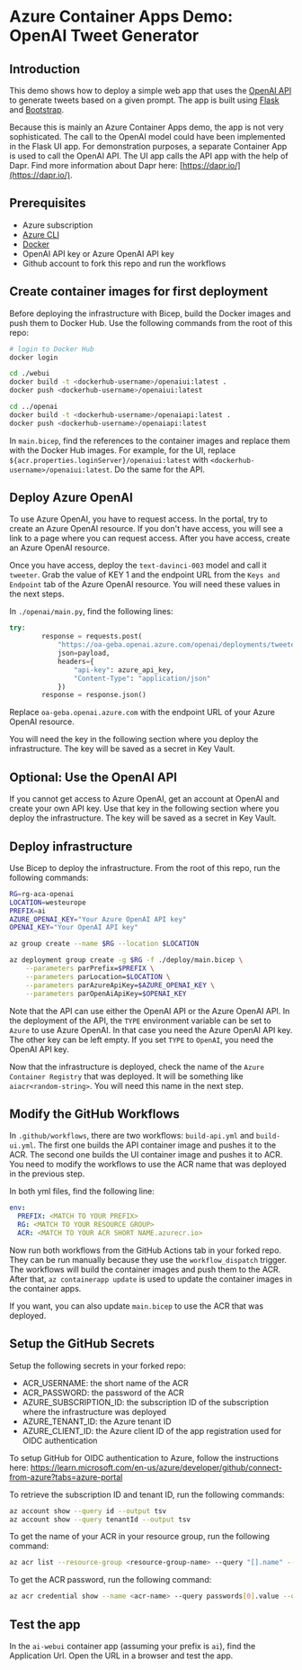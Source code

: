 # Azure Container Apps Demo: OpenAI Tweet Generator

## Introduction

This demo shows how to deploy a simple web app that uses the [OpenAI API](https://platform.openai.com/) to generate tweets based on a given prompt. The app is built using [Flask](https://flask.palletsprojects.com/en/1.1.x/) and [Bootstrap](https://getbootstrap.com/).

Because this is mainly an Azure Container Apps demo, the app is not very sophisticated. The call to the OpenAI model could have been implemented in the Flask UI app. For demonstration purposes, a separate Container App is used to call the OpenAI API. The UI app calls the API app with the help of Dapr. Find more information about Dapr here: [https://dapr.io/](https://dapr.io/).

## Prerequisites

- Azure subscription
- [Azure CLI](https://docs.microsoft.com/cli/azure/install-azure-cli)
- [Docker](https://docs.docker.com/get-docker/)
- OpenAI API key or Azure OpenAI API key
- Github account to fork this repo and run the workflows

## Create container images for first deployment

Before deploying the infrastructure with Bicep, build the Docker images and push them to Docker Hub. Use the following commands from the root of this repo:

```bash
# login to Docker Hub
docker login

cd ./webui
docker build -t <dockerhub-username>/openaiui:latest .
docker push <dockerhub-username>/openaiui:latest

cd ../openai
docker build -t <dockerhub-username>/openaiapi:latest .
docker push <dockerhub-username>/openaiapi:latest
```

In `main.bicep`, find the references to the container images and replace them with the Docker Hub images. For example, for the UI, replace `${acr.properties.loginServer}/openaiui:latest` with `<dockerhub-username>/openaiui:latest`. Do the same for the API.

## Deploy Azure OpenAI

To use Azure OpenAI, you have to request access. In the portal, try to create an Azure OpenAI resource. If you don't have access, you will see a link to a page where you can request access. After you have access, create an Azure OpenAI resource.

Once you have access, deploy the `text-davinci-003` model and call it `tweeter`. Grab the value of KEY 1 and the endpoint URL from the `Keys and Endpoint` tab of the Azure OpenAI resource. You will need these values in the next steps.

In `./openai/main.py`, find the following lines:

```python
try:
        response = requests.post(
            "https://oa-geba.openai.azure.com/openai/deployments/tweeter/completions?api-version=2022-12-01",
            json=payload,
            headers={
                "api-key": azure_api_key,
                "Content-Type": "application/json"   
            })
        response = response.json()
```

Replace `oa-geba.openai.azure.com` with the endpoint URL of your Azure OpenAI resource.


You will need the key in the following section where you deploy the infrastructure. The key will be saved as a secret in Key Vault.

## Optional: Use the OpenAI API

If you cannot get access to Azure OpenAI, get an account at OpenAI and create your own API key. Use that key in the following section where you deploy the infrastructure. The key will be saved as a secret in Key Vault.

## Deploy infrastructure

Use Bicep to deploy the infrastructure. From the root of this repo, run the following commands:

```bash
RG=rg-aca-openai
LOCATION=westeurope
PREFIX=ai
AZURE_OPENAI_KEY="Your Azure OpenAI API key"
OPENAI_KEY="Your OpenAI API key"

az group create --name $RG --location $LOCATION

az deployment group create -g $RG -f ./deploy/main.bicep \
    --parameters parPrefix=$PREFIX \
    --parameters parLocation=$LOCATION \
    --parameters parAzureApiKey=$AZURE_OPENAI_KEY \
    --parameters parOpenAiApiKey=$OPENAI_KEY
```

Note that the API can use either the OpenAI API or the Azure OpenAI API. In the deployment of the API, the `TYPE` environment variable can be set to `Azure` to use Azure OpenAI. In that case you need the Azure OpenAI API key. The other key can be left empty. If you set `TYPE` to `OpenAI`, you need the OpenAI API key.

Now that the infrastructure is deployed, check the name of the `Azure Container Registry` that was deployed. It will be something like `aiacr<random-string>`. You will need this name in the next step.

## Modify the GitHub Workflows

In `.github/workflows`, there are two workflows: `build-api.yml` and `build-ui.yml`. The first one builds the API container image and pushes it to the ACR. The second one builds the UI container image and pushes it to ACR. You need to modify the workflows to use the ACR name that was deployed in the previous step.

In both yml files, find the following line:

```yaml
env:
  PREFIX: <MATCH TO YOUR PREFIX>
  RG: <MATCH TO YOUR RESOURCE GROUP>
  ACR: <MATCH TO YOUR ACR SHORT NAME.azurecr.io>
```

Now run both workflows from the GitHub Actions tab in your forked repo. They can be run manually because they use the `workflow_dispatch` trigger. The workflows will build the container images and push them to the ACR. After that, `az containerapp update` is used to update the container images in the container apps.

If you want, you can also update `main.bicep` to use the ACR that was deployed.

## Setup the GitHub Secrets

Setup the following secrets in your forked repo:
- ACR_USERNAME: the short name of the ACR
- ACR_PASSWORD: the password of the ACR
- AZURE_SUBSCRIPTION_ID: the subscription ID of the subscription where the infrastructure was deployed
- AZURE_TENANT_ID: the Azure tenant ID
- AZURE_CLIENT_ID: the Azure client ID of the app registration used for OIDC authentication

To setup GitHub for OIDC authentication to Azure, follow the instructions here: https://learn.microsoft.com/en-us/azure/developer/github/connect-from-azure?tabs=azure-portal

To retrieve the subscription ID and tenant ID, run the following commands:

```bash
az account show --query id --output tsv
az account show --query tenantId --output tsv
```

To get the name of your ACR in your resource group, run the following command:

```bash
az acr list --resource-group <resource-group-name> --query "[].name" --output tsv
```

To get the ACR password, run the following command:

```bash
az acr credential show --name <acr-name> --query passwords[0].value --output tsv
```


## Test the app

In the `ai-webui` container app (assuming your prefix is `ai`), find the Application Url. Open the URL in a browser and test the app.